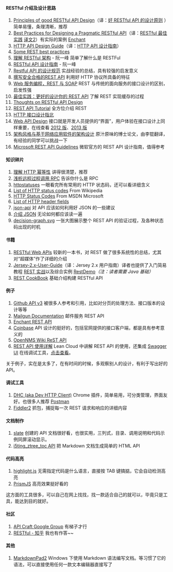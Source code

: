 #### RESTful 介绍及设计思路 ####

 1. [Principles of good RESTful API Design][1]（译：[好 RESTful API 的设计原则][2] ）简单易懂，条理清晰，推荐
 2. [Best Practices for Designing a Pragmatic RESTful API][3]（译：[RESTful 最佳实践][4] [译文2][5]）有实际的案例 [Enchant][6]
 3. [HTTP API Design Guide][7]（译：[HTTP API 设计指南][8]）
 4. [Some REST best practices][9]
 5. [理解 RESTful 架构][10] - 阮一峰 简单了解什么是 RESTFul
 6. [RESTful API 设计指南][11] - 阮一峰
 7. [Restful API 的设计规范][12] 实战经验的总结，具有较强的启发意义
 8. [撰写安全合格的REST API][13] 利用好 HTTP 协议所具备的特征
 9. [Web 服务编程，REST 与 SOAP][14] REST 与传统的面向服务的接口设计的区别，启发性强
 10. [最佳实践：更好的设计你的 REST API][15] 了解 REST 实现缓存的过程
 11. [Thoughts on RESTful API Design][16]
 12. [REST API Tutorial][17] 全方位介绍 REST
 13. [HTTP 接口设计指北][18]
 14. [Web API Design][19] 接口就是开发人员提供的“界面”，用户体验在接口设计上同样重要，在线查看 [2012 版][20]、[2013 版][21]
 15. [架构风格与基于网络应用软件的架构设计][49] 原汁原味的博士论文，由李锟翻译，有经验的同学可以挑战一下
 16. [Microsoft REST API Guidelines][50] 微软官方的 REST API 设计指南，值得参考

#### 知识碎片 ####

 1. [理解 HTTP 幂等性][23] 讲得很清楚，推荐
 2. [浅析远程过程调用 RPC][24] 告诉你什么是 RPC
 3. [httpstatuses][25] 一眼看完所有常用的 HTTP 状态码，还可以看详细含义
 3. [List of HTTP status codes](https://en.wikipedia.org/wiki/List_of_HTTP_status_codes) From Wikipedia
 3. [HTTP Status Codes](https://msdn.microsoft.com/en-us/library/windows/desktop/aa384325(v=vs.85).aspx) From MSDN Microsoft
 3. [List of HTTP header fields](https://en.wikipedia.org/wiki/List_of_HTTP_header_fields)
 4. [json-api][26] 对 API 应该如何利用好 JSON 的一些建议
 5. [介绍 JSON][27] 无论如何都应该读一遍
 6. [decision-graph.svg][28] 一张大图展示整个 REST API 的验证过程，及各种状态码出现的时机

#### 书籍 ####

 1. [RESTful Web APIs][29] 较新的一本书，对 REST 做了很多系统性的总结，尤其对“超媒体”作了详细的介绍
 2. [Jersey-2.x-User-Guide][30]（译：Jersey 2.x 用户指南）译者也提供了入门简易教程 [REST 实战][31]以及综合实例 [RestDemo][32]*（注：读者需要 Java 基础）*
 3. [REST CookBook][33] 基础介绍构建 RESTful API

#### 例子 ####

 1. [Github API v3][34] 被很多人参考和引用，比如对分页的处理方法、接口版本的设计等等
 2. [Mailgun Documentation][35] 邮件服务 REST API
 3. [Enchant REST API][36]
 4. [Coinbase][37] API 设计的挺好的，包括官网提供的接口客户端，都是具有参考意义的
 5. [OpenNMS Wiki ReST API][38]
 6. [REST API 使用详解][51] Lean Cloud 中讲解 REST API 的使用，还集成 [Swagger UI](https://swagger.io/swagger-ui/) 在线调试工具，[点击查看](https://leancloud.cn/dashboard/apionline/index.html)。

关于例子，实在是太多了，在有时间的时候，多观察别人的设计，有利于写出好的 API。

#### 调试工具 ####

 1. [DHC (aka Dev HTTP Client)][39] Chrome 插件，简单易用，可分类管理，界面友好。也很多人推荐 [Postman][40]
 2. [Fiddler2][41] 抓包，捕捉每一次 REST 请求和响应的详细内容

#### 文档制作 ####

 1. [slate][42] 创建的 API 文档很好看，也很实用，三列式，目录、调用说明和代码示例同屏滚动显示。
 2. [i5ting_ztree_toc API][43] 把 Markdown 文档生成简单的 HTML API

#### 代码高亮 ####

1. [highlight.js][44] 无需指定代码是什么语言，直接按 TAB 键搞掂，它会自动检测高亮
2. [PrismJS][45] 高亮效果挺好看的

这方面的工具很多，可以自己在网上找找，找一款适合自己的就可以，毕竟只是工具，能达到目的就好。

#### 社区 ####

 1. [API Craft Google Group][46] 有梯子才行
 2. [RESTful - 知乎][47] 我也有作答~~

#### 其他 ####
 1. [MarkdownPad2][48] Windows 下使用 Markdown 语法编写文档。等习惯了它的语法，可以直接使用任何一款文本编辑器直接写了


  [1]: http://codeplanet.io/principles-good-restful-api-design/
  [2]: http://www.cnblogs.com/moonz-wu/p/4211626.html
  [3]: http://www.vinaysahni.com/best-practices-for-a-pragmatic-restful-api
  [4]: http://blog.jobbole.com/41233
  [5]: http://www.oschina.net/translate/best-practices-for-a-pragmatic-restful-api
  [6]: http://dev.enchant.com/api/v1
  [7]: https://github.com/interagent/http-api-design
  [8]: https://github.com/cocoajin/http-api-design-ZH_CN
  [9]: https://bourgeois.me/rest/
  [10]: http://www.ruanyifeng.com/blog/2011/09/restful.html
  [11]: http://www.ruanyifeng.com/blog/2014/05/restful_api.html
  [12]: http://novoland.github.io/%E8%AE%BE%E8%AE%A1/2015/08/17/Restful%20API%20%E7%9A%84%E8%AE%BE%E8%AE%A1%E8%A7%84%E8%8C%83.html
  [13]: https://zhuanlan.zhihu.com/p/20034107
  [14]: https://www.ibm.com/developerworks/cn/webservices/0907_rest_soap/
  [15]: http://www.ibm.com/developerworks/cn/web/1103_chenyan_restapi/
  [16]: https://restful-api-design.readthedocs.org/en/latest/
  [17]: http://www.restapitutorial.com/
  [18]: https://github.com/bolasblack/http-api-guide
  [19]: https://pages.apigee.com/web-api-design-website-h-ebook-registration.html
  [20]: https://pages.apigee.com/rs/apigee/images/api-design-ebook-2012-03.pdf
  [21]: https://pages.apigee.com/rs/351-WXY-166/images/ebook-2013-03-wad.pdf
  [22]: http://apigee.com/
  [23]: http://www.cnblogs.com/weidagang2046/archive/2011/06/04/2063696.html
  [24]: http://www.cppblog.com/jb8164/archive/2008/08/15/58949.html
  [25]: https://httpstatuses.com/
  [26]: http://jsonapi.org/
  [27]: http://www.json.org/json-zh.html
  [28]: http://clojure-liberator.github.io/liberator/doc/decisions.html
  [29]: http://www.amazon.cn/RESTful-Web-APIs%E4%B8%AD%E6%96%87%E7%89%88-%E4%BC%A6%E7%BA%B3%E5%BE%B7%C2%B7%E7%90%86%E6%9F%A5%E5%BE%B7%E6%A3%AE/dp/B00KWGEI64/
  [30]: https://jersey.java.net/documentation/latest/user-guide.html
  [31]: https://waylau.gitbooks.io/rest-in-action/content/
  [32]: https://github.com/waylau/RestDemo
  [33]: http://restcookbook.com/
  [34]: https://developer.github.com/v3/
  [35]: https://documentation.mailgun.com/
  [36]: http://dev.enchant.com/api/v1
  [37]: https://developers.coinbase.com/api/v2
  [38]: http://www.opennms.org/wiki/
  [39]: https://www.sprintapi.com/dhcs.html
  [40]: https://www.getpostman.com/
  [41]: http://www.telerik.com/fiddler
  [42]: https://github.com/tripit/slate
  [43]: https://github.com/i5ting/i5ting_ztree_toc
  [44]: https://highlightjs.org/
  [45]: https://github.com/PrismJS/prism
  [46]: https://groups.google.com/forum/?fromgroups#!forum/api-craft
  [47]: http://www.zhihu.com/topic/19579308/top-answers
  [48]: http://markdownpad.com/
  [49]: http://yuedu.baidu.com/ebook/780324fbf121dd36a32d8269
  [50]: https://github.com/Microsoft/api-guidelines/blob/vNext/Guidelines.md
  [51]: https://leancloud.cn/docs/rest_api.html